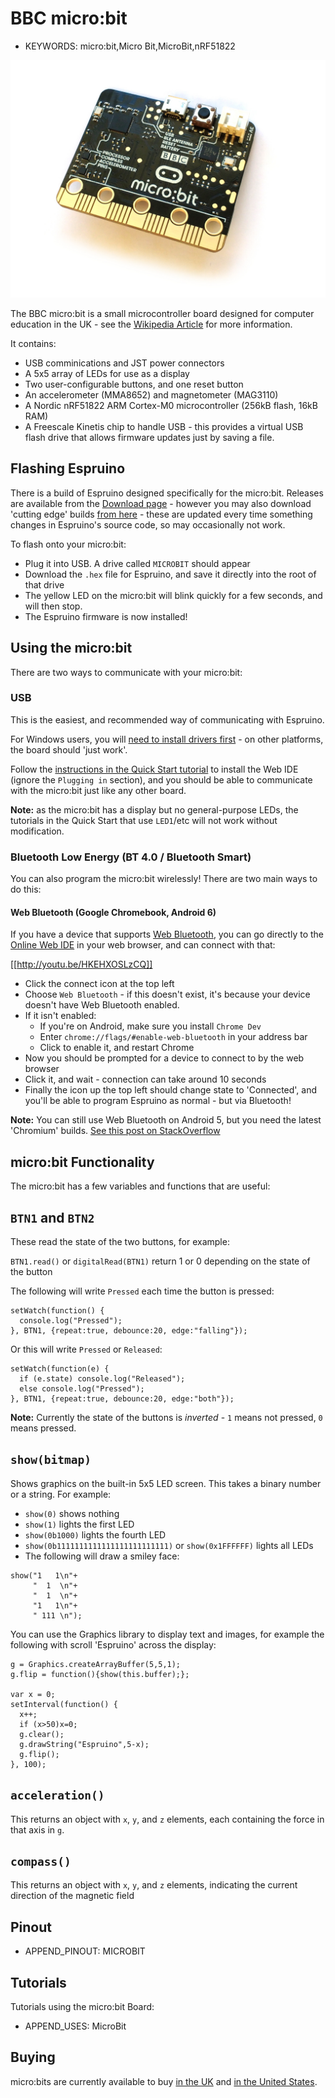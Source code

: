 <!--- Copyright (c) 2016 Gordon Williams, Pur3 Ltd. See the file LICENSE for copying permission. -->
BBC micro:bit
============

* KEYWORDS: micro:bit,Micro Bit,MicroBit,nRF51822

![The BBC micro:bit](MicroBit/board.jpg)

The BBC micro:bit is a small microcontroller board designed for computer education in the UK - see the [Wikipedia Article](https://en.wikipedia.org/wiki/Micro_Bit) for more information.

It contains:

* USB comminications and JST power connectors
* A 5x5 array of LEDs for use as a display
* Two user-configurable buttons, and one reset button
* An accelerometer (MMA8652) and magnetometer (MAG3110)
* A Nordic nRF51822 ARM Cortex-M0 microcontroller (256kB flash, 16kB RAM)
* A Freescale Kinetis chip to handle USB - this provides a virtual USB flash drive that allows firmware updates just by saving a file.


Flashing Espruino
------------------

There is a build of Espruino designed specifically for the micro:bit. Releases are available from the [Download page](/Download) - however you may also download 'cutting edge' builds [from here](http://www.espruino.com/binaries/travis/master/) - these are updated every time something changes in Espruino's source code, so may occasionally not work.

To flash onto your micro:bit:

* Plug it into USB. A drive called `MICROBIT` should appear
* Download the `.hex` file for Espruino, and save it directly into the root of that drive
* The yellow LED on the micro:bit will blink quickly for a few seconds, and will then stop. 
* The Espruino firmware is now installed!


Using the micro:bit
-------------------

There are two ways to communicate with your micro:bit:

### USB

This is the easiest, and recommended way of communicating with Espruino.

For Windows users, you will [need to install drivers first](https://developer.mbed.org/handbook/Windows-serial-configuration) - on other platforms, the board should 'just work'.

Follow the [instructions in the Quick Start tutorial](/Quick+Start) to install the Web IDE (ignore the `Plugging in` section), and you should be able to communicate with the micro:bit just like any other board.

**Note:** as the micro:bit has a display but no general-purpose LEDs, the tutorials in the Quick Start that use `LED1`/etc will not work without modification.

### Bluetooth Low Energy (BT 4.0 / Bluetooth Smart)

You can also program the micro:bit wirelessly! There are two main ways to do this:

#### Web Bluetooth (Google Chromebook, Android 6)

If you have a device that supports [Web Bluetooth](https://webbluetoothcg.github.io/web-bluetooth/), you can go directly to the [Online Web IDE](https://espruino.github.io/EspruinoWebIDE/) in your web browser, and can connect with that:

[[http://youtu.be/HKEHXOSLzCQ]]

* Click the connect icon at the top left
* Choose `Web Bluetooth` - if this doesn't exist, it's because your device doesn't have Web Bluetooth enabled. 
* If it isn't enabled:
  * If you're on Android, make sure you install `Chrome Dev`
  * Enter `chrome://flags/#enable-web-bluetooth` in your address bar
  * Click to enable it, and restart Chrome
* Now you should be prompted for a device to connect to by the web browser
* Click it, and wait - connection can take around 10 seconds
* Finally the icon up the top left should change state to 'Connected', and you'll be able to program Espruino as normal - but via Bluetooth!

**Note:** You can still use Web Bluetooth on Android 5, but you need the latest 'Chromium' builds. [See this post on StackOverflow](http://stackoverflow.com/questions/34810194/can-i-try-web-bluetooth-on-chrome-for-android-lollipop/34810195#34810195)

micro:bit Functionality
-----------------------

The micro:bit has a few variables and functions that are useful:

## `BTN1` and `BTN2`

These read the state of the two buttons, for example:

`BTN1.read()` or `digitalRead(BTN1)` return 1 or 0 depending on the state of the button

The following will write `Pressed` each time the button is pressed:

```
setWatch(function() {
  console.log("Pressed");
}, BTN1, {repeat:true, debounce:20, edge:"falling"});
```

Or this will write `Pressed` or `Released`:

```
setWatch(function(e) {
  if (e.state) console.log("Released");
  else console.log("Pressed");
}, BTN1, {repeat:true, debounce:20, edge:"both"});
```

**Note:** Currently the state of the buttons is *inverted* - `1` means not pressed, `0` means pressed.

## `show(bitmap)` 

Shows graphics on the built-in 5x5 LED screen. This takes a binary number or a string. For example:

* `show(0)` shows nothing
* `show(1)` lights the first LED
* `show(0b1000)` lights the fourth LED
* `show(0b1111111111111111111111111)` or `show(0x1FFFFFF)` lights all LEDs
* The following will draw a smiley face:

```
show("1   1\n"+
     "  1  \n"+
     "  1  \n"+
     "1   1\n"+
     " 111 \n");
````

You can use the Graphics library to display text and images, for example the following with scroll 'Espruino' across the display:

```
g = Graphics.createArrayBuffer(5,5,1);
g.flip = function(){show(this.buffer);};

var x = 0;
setInterval(function() {
  x++;
  if (x>50)x=0;
  g.clear();
  g.drawString("Espruino",5-x);
  g.flip();
}, 100);
```

## `acceleration()`

This returns an object with `x`, `y`, and `z` elements, each containing the force in that axis in `g`.

## `compass()`

This returns an object with `x`, `y`, and `z` elements, indicating the current direction of the magnetic field


Pinout
------

* APPEND_PINOUT: MICROBIT


Tutorials
--------

Tutorials using the micro:bit Board:

* APPEND_USES: MicroBit


Buying
-------

micro:bits are currently available to buy [in the UK](https://www.element14.com/community/community/stem-academy/microbit) and [in the United States](https://www.techwillsaveus.com/shop/microbit/).

